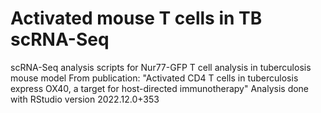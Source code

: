 # Activated mouse T cells in TB scRNA-Seq
scRNA-Seq analysis scripts for Nur77-GFP T cell analysis in tuberculosis mouse model
From publication: "Activated CD4 T cells in tuberculosis express OX40, a target for host-directed immunotherapy"
Analysis done with RStudio version 2022.12.0+353
